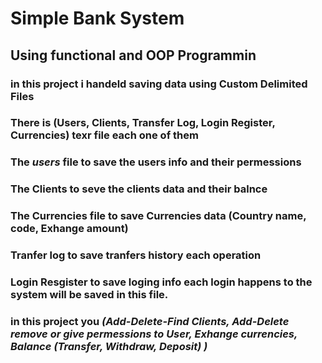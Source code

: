 # Simple Bank System
## Using functional and OOP Programmin
### in this project i handeld saving data using Custom Delimited Files
### There is (Users, Clients, Transfer Log, Login Register, Currencies) texr file each one of them 
### The ***users*** file to save the users info and their permessions
### The Clients to seve the clients data and their balnce
### The Currencies file to save Currencies data (Country name, code, Exhange amount)
### Tranfer log to save tranfers history each operation
### Login Resgister to save loging info each login happens to the system will be saved in this file.
### in this project you ***(Add-Delete-Find Clients, Add-Delete remove or give permessions to User, Exhange currencies, Balance (Transfer, Withdraw, Deposit) )*** 
